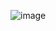 ![image](https://github.com/Junaid-Ahmad-69/Thai-Airway-Complete/assets/85307602/7c95c1a9-f855-46f3-8061-bd354e19bed6)
